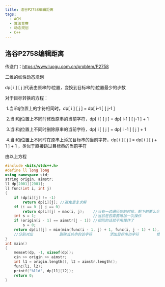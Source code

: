 ```yaml
---
title: 洛谷P2758编辑距离
tags:
  - ACM
  - 算法竞赛
  - 动态规划
  - C++
---
```


## 洛谷P2758编辑距离

传送门：https://www.luogu.com.cn/problem/P2758

二维的线性动态规划

dp[ i ] [ j ]代表由原串的i位置，变换到目标串的j位置最少的步数

对于目标转换的方程：

​	1.当i和j位置上的字符相同时，dp[ i ] [ j ] = dp[ i-1 ] [ j-1 ]

​	2.当i和j位置上不同时修改原串的当前字符，dp[ i ] [ j ] = dp[ i-1 ] [ j-1 ] + 1

​	3.当i和j位置上不同时删除原串的当前字符，dp[ i ] [ j ] = dp[ i -1 ] [ j ] + 1

​	4.当i和j位置上不同时在原串上添加目标串的当前字符，dp[ i ] [ j ] = dp[ i ] [ j + 1 ] + 1 ，类似于直接跳过目标串的当前字符

由以上方程

```c++
#include <bits/stdc++.h>
#define ll long long
using namespace std;
string origin, aimstr;
ll dp[2001][2001];
ll func(int i, int j)
{
    if (dp[i][j] != -1)
        return dp[i][j]; //避免重复求解
    if (i == 0 || j == 0)
        return dp[i][j] = max(i, j);    //当有一边遍历完的时候，剩下的要么全部删除，要么全部添加
    int s = 1;                          //当前是否需要增加一次操作
    if (origin[i - 1] == aimstr[j - 1]) //相同的话就不用操作了
        s = 0;
    return dp[i][j] = min(min(func(i - 1, j) + 1, func(i, j - 1) + 1), func(i - 1, j - 1) + s);
    //分别对应            删除当前串的该字符        添加目标串的字符        修改当前串的字符
}
int main()
{
    memset(dp, -1, sizeof(dp));
    cin >> origin >> aimstr;
    int l1 = origin.length(), l2 = aimstr.length();
    func(l1, l2);
    printf("%lld", dp[l1][l2]);
    return 0;
}
```



